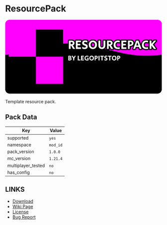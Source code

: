 # ResourcePack

![alt](banner.png)

Template resource pack.

## Pack Data

| Key                | Value    |
| ------------------ | -------- |
| supported          | `yes`    |
| namespace          | `mod_id` |
| pack_version       | `1.0.0`  |
| mc_version         | `1.21.4` |
| multiplayer_tested | `no`     |
| has_config         | `no`     |

## LINKS

- [Download](https://github.com/legopitstop/template_resourcepack/releases)
- [Wiki Page](https://github.com/legopitstop/template_resourcepack/wiki)
- [License](https://license.lpsmods.dev)
- [Bug Report](https://github.com/legopitstop/template_resourcepack/issues)
